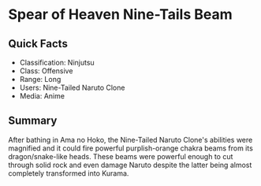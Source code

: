 # Spear of Heaven Nine-Tails Beam

## Quick Facts
- Classification: Ninjutsu
- Class: Offensive
- Range: Long
- Users: Nine-Tailed Naruto Clone
- Media: Anime

## Summary
After bathing in Ama no Hoko, the Nine-Tailed Naruto Clone's abilities were magnified and it could fire powerful purplish-orange chakra beams from its dragon/snake-like heads. These beams were powerful enough to cut through solid rock and even damage Naruto despite the latter being almost completely transformed into Kurama.

